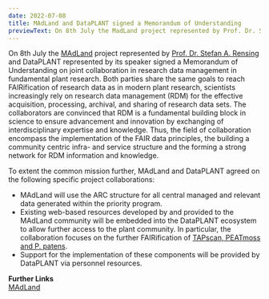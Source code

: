 ```yaml
---
date: 2022-07-08
title: MAdLand and DataPLANT signed a Memorandum of Understanding
previewText: On 8th July the MadLand project represented by Prof. Dr. Stefan A. Rensing and DataPLANT represented by its speaker signed a Memorandum of Understanding on joint collaboration in research data management in fundamental plant research. Both parties share the same goals to reach FAIRification of research data as in modern plant research, scientists increasingly rely on research data management (RDM) for the effective acquisition, processing, archival, and sharing of research data sets...
---
```

On 8th July the [MAdLand](https://madland.science/) project represented by [Prof. Dr. Stefan A. Rensing](https://uni-freiburg.de/universitaet/organisation-und-verwaltung/rektorat/prorektorat-fuer-forschung-und-innovation/) and DataPLANT represented by its speaker signed a Memorandum of Understanding on joint collaboration in research data management in fundamental plant research. Both parties share the same goals to reach FAIRification of research data as in modern plant research, scientists increasingly rely on research data management (RDM) for the effective acquisition, processing, archival, and sharing of research data sets. The collaborators are convinced that RDM is a fundamental building block in science to ensure advancement and innovation by exchanging of interdisciplinary expertise and knowledge. Thus, the field of collaboration encompass the implementation of the FAIR data principles, the building a community centric infra- and service structure and the forming a strong network for RDM information and knowledge.

To extent the common mission further, MAdLand and DataPLANT agreed on the following specific project collaborations:

* MAdLand will use the ARC structure for all central managed and relevant data generated within the priority program.
* Existing web-based resources developed by and provided to the MAdLand community will be embedded into the DataPLANT ecosystem to allow further access to the plant community. In particular, the collaboration focuses on the further FAIRification of [TAPscan, PEATmoss and P. patens](https://plantcode.cup.uni-freiburg.de/).
* Support for the implementation of these components will be provided by DataPLANT via personnel resources.  

  
**Further Links**  
[MAdLand](https://madland.science/)
